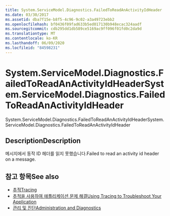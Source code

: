 ```yaml
---
title: System.ServiceModel.Diagnostics.FailedToReadAnActivityIdHeader
ms.date: 03/30/2017
ms.assetid: dba7f15e-b8f5-4c96-9c02-a3a49723ebb2
ms.openlocfilehash: bf0436f09fad633b5ed017130b948ecac324aadf
ms.sourcegitcommit: cdb295dd1db589ce5169ac9ff096f01fd0c2da9d
ms.translationtype: MT
ms.contentlocale: ko-KR
ms.lasthandoff: 06/09/2020
ms.locfileid: "84598231"
---
```

# <a name="systemservicemodeldiagnosticsfailedtoreadanactivityidheader"></a><span data-ttu-id="9f57e-102">System.ServiceModel.Diagnostics.FailedToReadAnActivityIdHeader</span><span class="sxs-lookup"><span data-stu-id="9f57e-102">System.ServiceModel.Diagnostics.FailedToReadAnActivityIdHeader</span></span>
<span data-ttu-id="9f57e-103">System.ServiceModel.Diagnostics.FailedToReadAnActivityIdHeader</span><span class="sxs-lookup"><span data-stu-id="9f57e-103">System.ServiceModel.Diagnostics.FailedToReadAnActivityIdHeader</span></span>  
  
## <a name="description"></a><span data-ttu-id="9f57e-104">Description</span><span class="sxs-lookup"><span data-stu-id="9f57e-104">Description</span></span>  
 <span data-ttu-id="9f57e-105">메시지에서 동작 ID 헤더를 읽지 못했습니다.</span><span class="sxs-lookup"><span data-stu-id="9f57e-105">Failed to read an activity id header on a message.</span></span>  
  
## <a name="see-also"></a><span data-ttu-id="9f57e-106">참고 항목</span><span class="sxs-lookup"><span data-stu-id="9f57e-106">See also</span></span>

- [<span data-ttu-id="9f57e-107">추적</span><span class="sxs-lookup"><span data-stu-id="9f57e-107">Tracing</span></span>](index.md)
- [<span data-ttu-id="9f57e-108">추적을 사용하여 애플리케이션 문제 해결</span><span class="sxs-lookup"><span data-stu-id="9f57e-108">Using Tracing to Troubleshoot Your Application</span></span>](using-tracing-to-troubleshoot-your-application.md)
- [<span data-ttu-id="9f57e-109">관리 및 진단</span><span class="sxs-lookup"><span data-stu-id="9f57e-109">Administration and Diagnostics</span></span>](../index.md)
